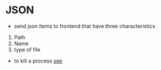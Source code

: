 # JSON
* send json items to frontend that have three characteristics
1) Path
2) Name
3) type of file
* to kill a process [see](https://stackoverflow.com/questions/24387451/how-can-i-kill-whatever-process-is-using-port-8080-so-that-i-can-vagrant-up)
